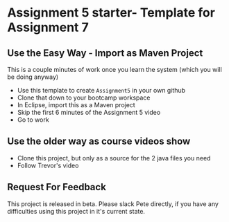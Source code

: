 # Assignment 5 starter- Template for Assignment 7

## Use the Easy Way - Import as Maven Project

This is a couple minutes of work once you learn the system (which you will be doing anyway)

- Use this template to create `Assignment5` in your own github
- Clone that down to your bootcamp workspace
- In Eclipse, import this as a Maven project
- Skip the first 6 minutes of the Assignment 5 video
- Go to work


## Use the older way as course videos show

- Clone this project, but only as a source for the 2 java files you need
- Follow Trevor's video

## Request For Feedback

This project is released in beta. Please slack Pete directly, if you have any difficulties using this project in it's current state.
